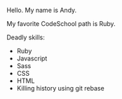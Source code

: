 Hello. My name is Andy.

My favorite CodeSchool path is Ruby.

Deadly skills:
* Ruby
* Javascript
* Sass
* CSS
* HTML
* Killing history using git rebase
